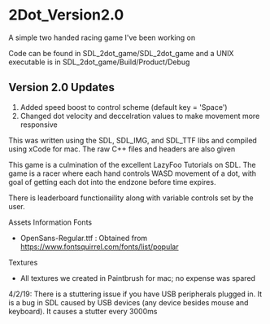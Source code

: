 # 2Dot_Version2.0
A simple two handed racing game I've been working on

Code can be found in SDL_2dot_game/SDL_2dot_game and a UNIX executable is in SDL_2dot_game/Build/Product/Debug

Version 2.0 Updates
-
1) Added speed boost to control scheme (default key = 'Space')
2) Changed dot velocity and deccelration values to make movement more responsive

This was written using the SDL, SDL_IMG, and SDL_TTF libs and compiled using xCode for mac.  The raw C++ files and headers
are also given

This game is a culmination of the excellent LazyFoo Tutorials on SDL.  The game is a racer where each hand controls WASD 
movement of a dot, with goal of getting each dot into the endzone before time expires.

There is leaderboard functionaility along with variable controls set by the user.

Assets Information
Fonts
 - OpenSans-Regular.ttf : Obtained from https://www.fontsquirrel.com/fonts/list/popular

Textures
 - All textures we created in Paintbrush for mac; no expense was spared

4/2/19: There is a stuttering issue if you have USB peripherals plugged in.  It is a bug in SDL caused by USB devices (any device besides mouse and keyboard).  It causes a stutter every 3000ms
